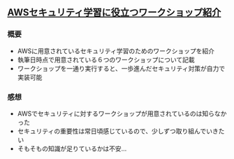 ## [AWSセキュリティ学習に役立つワークショップ紹介](https://dev.classmethod.jp/cloud/aws/learning-security-at-the-workshop/)
### 概要
- AWSに用意されているセキュリティ学習のためのワークショップを紹介
- 執筆日時点で用意されている６つのワークショップについて記載
- ワークショップを一通り実行すると、一歩進んだセキュリティ対策が自力で実装可能

### 感想
- AWSでセキュリティに対するワークショップが用意されているのは知らなかった
- セキュリティの重要性は常日頃感じているので、少しずつ取り組んでいきたい
- そもそもの知識が足りているかは不安…
